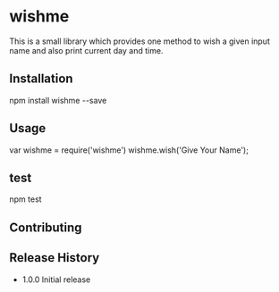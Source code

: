 wishme
======

This is a small library which provides one method to wish a given input name and also print current day and time.	

## Installation

npm install wishme --save

## Usage

var wishme = require('wishme')
wishme.wish('Give Your Name');

## test

npm test

## Contributing

## Release History
 
 * 1.0.0 Initial release
